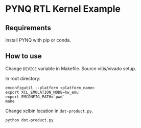 # PYNQ RTL Kernel Example

## Requirements

Install PYNQ with pip or conda.

## How to use
Change `DEVICE` variable in Makefile. Source vitis/vivado setup.

In root directory:
```
emconfigutil --platform <platform_name>
export XCL_EMULATION_MODE=hw_emu
export EMCONFIG_PATH=`pwd`
make
```

Change xclbin location in `dot-product.py`.

```
python dot-product.py
```
